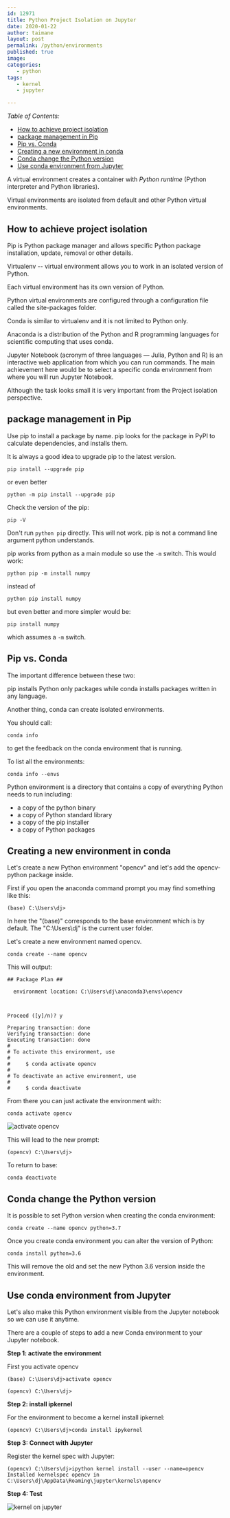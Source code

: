 ```yaml
---
id: 12971
title: Python Project Isolation on Jupyter
date: 2020-01-22
author: taimane
layout: post
permalink: /python/environments
published: true
image: 
categories: 
   - python
tags:
   - kernel
   - jupyter

---
```

_Table of Contents:_
- [How to achieve project isolation](#how-to-achieve-project-isolation)
- [package management in Pip](#package-management-in-pip)
- [Pip vs. Conda](#pip-vs-conda)
- [Creating a new environment in conda](#creating-a-new-environment-in-conda)
- [Conda change the Python version](#conda-change-the-python-version)
- [Use conda environment from Jupyter](#use-conda-environment-from-jupyter)

A virtual environment creates a container with _Python runtime_ (Python interpreter and Python libraries). 

Virtual environments are isolated from default and other Python virtual environments.


## How to achieve project isolation

Pip is Python package manager and allows specific Python package installation, update, removal or other details.

Virtualenv -- virtual environment allows you to work in an isolated version of Python.

Each virtual environment has its own version of Python.

Python virtual environments are configured through a configuration file called the site-packages folder. 

Conda is similar to virtualenv and it is not limited to Python only. 

Anaconda is a distribution of the Python and R programming languages for scientific computing that uses conda.

Jupyter Notebook (acronym of three languages — Julia, Python and R) is an interactive web application from which you can run commands. The main achievement here would be to select a specific conda environment from where you will run Jupyter Notebook.

Although the task looks small it is very important from the Project isolation perspective.


## package management in Pip

Use pip to install a package by name. pip looks for the package in PyPI to calculate dependencies, and installs them. 

It is always a good idea to upgrade pip to the latest version.

```
pip install --upgrade pip
```

or even better

```
python -m pip install --upgrade pip
```

Check the version of the pip:

```
pip -V
```

Don't run `python pip` directly. This will not work. pip is not a command line argument python understands.

pip works from python as a main module so use the `-m` switch. This would work:

```
python pip -m install numpy
```
instead of 

```
python pip install numpy
```
but even better and more simpler would be:

```
pip install numpy
```
which assumes a `-m` switch.

## Pip vs. Conda

The important difference between these two:

pip installs Python only packages while conda installs packages written in any language.

Another thing, conda can create isolated environments.

You should call:

```
conda info
```
to get the feedback on the conda environment that is running.

To list all the environments:
```
conda info --envs
```

Python environment is a directory that contains a copy of everything Python needs to run including:

* a copy of the python binary
* a copy of Python standard library
* a copy of the pip installer
* a copy of Python packages


## Creating a new environment in conda

Let's create a new Python environment "opencv" and let's add the opencv-python package inside.

First if you open the anaconda command prompt you may find something like this:

```
(base) C:\Users\dj>
```

In here the "(base)" corresponds to the base environment which is by default. The "C:\Users\dj" is the current user folder.

Let's create a new environment named opencv.

```
conda create --name opencv
```

This will output:

```
## Package Plan ##

  environment location: C:\Users\dj\anaconda3\envs\opencv



Proceed ([y]/n)? y

Preparing transaction: done
Verifying transaction: done
Executing transaction: done
#
# To activate this environment, use
#
#     $ conda activate opencv
#
# To deactivate an active environment, use
#
#     $ conda deactivate
```

From there you can just activate the environment with: 

```
conda activate opencv
```

![activate opencv](/wp-content/uploads/2021/09/opencv2.png)


This will lead to the new prompt:

```
(opencv) C:\Users\dj>
```

To return to base: 

```
conda deactivate
```


## Conda change the Python version

It is possible to set Python version when creating the conda environment:

```
conda create --name opencv python=3.7
```

Once you create conda environment you can alter the version of Python:

```
conda install python=3.6
```

This will remove the old and set the new Python 3.6 version inside the environment.

## Use conda environment from Jupyter

Let's also make this Python environment visible from the Jupyter notebook so we can use it anytime.


There are a couple of steps to add a new Conda environment to your Jupyter notebook.

**Step 1: activate the environment**

First you activate opencv

```
(base) C:\Users\dj>activate opencv

(opencv) C:\Users\dj>
```

**Step 2: install ipkernel** 

For the environment to become a kernel install ipkernel:

```
(opencv) C:\Users\dj>conda install ipykernel
```

  
**Step 3: Connect with Jupyter** 

Register the kernel spec with Jupyter:

```
(opencv) C:\Users\dj>ipython kernel install --user --name=opencv
Installed kernelspec opencv in C:\Users\dj\AppData\Roaming\jupyter\kernels\opencv
```

**Step 4: Test**

![kernel on jupyter](/wp-content/uploads/2021/09/kernel2.png)

